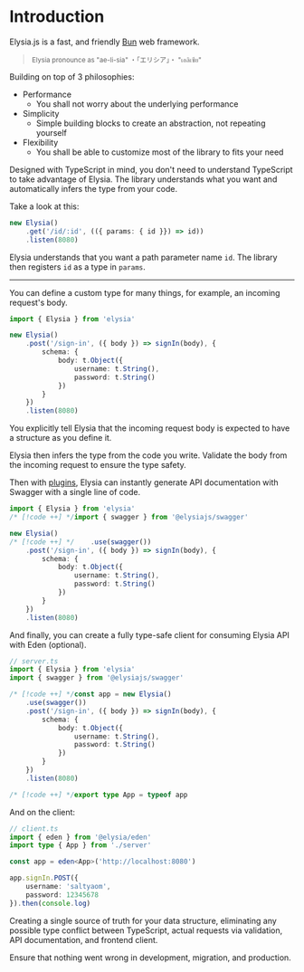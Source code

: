 # Introduction
Elysia.js is a fast, and friendly [Bun](https://bun.sh) web framework.

> <small>Elysia pronounce as "ae-li-sia" ・「エリシア」・ "เอลิเซีย"</small>

Building on top of 3 philosophies:
- Performance
    - You shall not worry about the underlying performance
- Simplicity
    - Simple building blocks to create an abstraction, not repeating yourself
- Flexibility
    - You shall be able to customize most of the library to fits your need

Designed with TypeScript in mind, you don't need to understand TypeScript to take advantage of Elysia. The library understands what you want and automatically infers the type from your code.

Take a look at this:
```typescript
new Elysia()
    .get('/id/:id', (({ params: { id }}) => id))
    .listen(8080)
```

Elysia understands that you want a path parameter name `id`.
The library then registers `id` as a type in `params`.

--- 
You can define a custom type for many things, for example, an incoming request's body.
```typescript
import { Elysia } from 'elysia'

new Elysia()
    .post('/sign-in', ({ body }) => signIn(body), {
        schema: {
            body: t.Object({
                username: t.String(),
                password: t.String()
            })
        }
    })
    .listen(8080)
```

You explicitly tell Elysia that the incoming request body is expected to have a structure as you define it.

Elysia then infers the type from the code you write. Validate the body from the incoming request to ensure the type safety.

Then with [plugins](/collections/plugins), Elysia can instantly generate API documentation with Swagger with a single line of code.
```typescript
import { Elysia } from 'elysia'
/* [!code ++] */import { swagger } from '@elysiajs/swagger'

new Elysia()
/* [!code ++] */    .use(swagger())
    .post('/sign-in', ({ body }) => signIn(body), {
        schema: {
            body: t.Object({
                username: t.String(),
                password: t.String()
            })
        }
    })
    .listen(8080)
```

And finally, you can create a fully type-safe client for consuming Elysia API with Eden (optional).

```typescript
// server.ts
import { Elysia } from 'elysia'
import { swagger } from '@elysiajs/swagger'

/* [!code ++] */const app = new Elysia()
    .use(swagger())
    .post('/sign-in', ({ body }) => signIn(body), {
        schema: {
            body: t.Object({
                username: t.String(),
                password: t.String()
            })
        }
    })
    .listen(8080)

/* [!code ++] */export type App = typeof app
```

And on the client:
```typescript
// client.ts
import { eden } from '@elysia/eden'
import type { App } from './server'

const app = eden<App>('http://localhost:8080')

app.signIn.POST({
    username: 'saltyaom',
    password: 12345678
}).then(console.log)
```

Creating a single source of truth for your data structure, eliminating any possible type conflict between TypeScript, actual requests via validation, API documentation, and frontend client.

Ensure that nothing went wrong in development, migration, and production.
